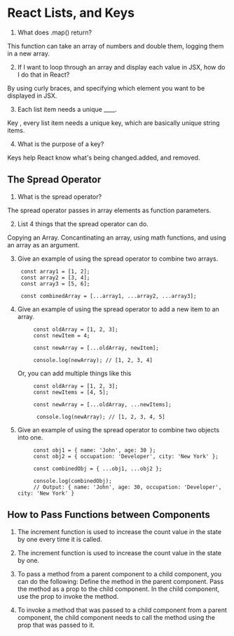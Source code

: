 # React Lists, and Keys

1. What does .map() return?

This function can take an array of numbers and double them, logging them in a new array.

2. If I want to loop through an array and display each value in JSX, how do I do that in React?

By using curly braces, and specifying which element you want to be displayed in JSX.

3. Each list item needs a unique ____.

Key , every list item needs a unique key, which are basically unique string items.

4. What is the purpose of a key?

Keys help React know what's being changed.added, and removed.

## The Spread Operator

1. What is the spread operator?

The spread operator passes in array elements as function parameters.

2. List 4 things that the spread operator can do.

Copying an Array. Concantinating an array, using math functions, and using an array as an argument.

3. Give an example of using the spread operator to combine two arrays.

        const array1 = [1, 2];
        const array2 = [3, 4];
        const array3 = [5, 6];

        const combinedArray = [...array1, ...array2, ...array3];

4. Give an example of using the spread operator to add a new item to an array.

            const oldArray = [1, 2, 3];
            const newItem = 4;

            const newArray = [...oldArray, newItem];

            console.log(newArray); // [1, 2, 3, 4]

     Or, you can add multiple things like this

            const oldArray = [1, 2, 3];
            const newItems = [4, 5];

            const newArray = [...oldArray, ...newItems];

             console.log(newArray); // [1, 2, 3, 4, 5]


5. Give an example of using the spread operator to combine two objects into one.

            const obj1 = { name: 'John', age: 30 };
            const obj2 = { occupation: 'Developer', city: 'New York' };

            const combinedObj = { ...obj1, ...obj2 };

            console.log(combinedObj);
            // Output: { name: 'John', age: 30, occupation: 'Developer', city: 'New York' }


## How to Pass Functions between Components

1. The increment function is used to increase the count value in the state by one every time it is called.

2. The increment function is used to increase the count value in the state by one.

3. To pass a method from a parent component to a child component, you can do the following: Define the method in the parent component. Pass the method as a prop to the child component. In the child component, use the prop to invoke the method.

4. To invoke a method that was passed to a child component from a parent component, the child component needs to call the method using the prop that was passed to it.
